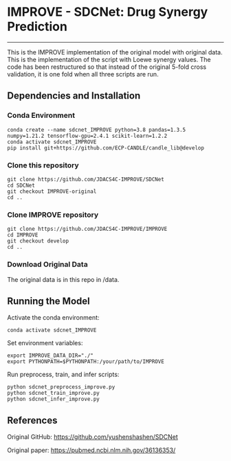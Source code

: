 # IMPROVE - SDCNet: Drug Synergy Prediction

---

This is the IMPROVE implementation of the original model with original data. This is the implementation of the script with Loewe synergy values. The code has been restructured so that instead of the original 5-fold cross validation, it is one fold when all three scripts are run.

## Dependencies and Installation
### Conda Environment
```
conda create --name sdcnet_IMPROVE python=3.8 pandas=1.3.5 numpy=1.21.2 tensorflow-gpu=2.4.1 scikit-learn=1.2.2
conda activate sdcnet_IMPROVE
pip install git+https://github.com/ECP-CANDLE/candle_lib@develop
```

### Clone this repository
```
git clone https://github.com/JDACS4C-IMPROVE/SDCNet
cd SDCNet
git checkout IMPROVE-original
cd ..
```

### Clone IMPROVE repository
```
git clone https://github.com/JDACS4C-IMPROVE/IMPROVE
cd IMPROVE
git checkout develop
cd ..
```

### Download Original Data
The original data is in this repo in /data.


## Running the Model
Activate the conda environment:

```
conda activate sdcnet_IMPROVE
```

Set environment variables:
```
export IMPROVE_DATA_DIR="./"
export PYTHONPATH=$PYTHONPATH:/your/path/to/IMPROVE
```

Run preprocess, train, and infer scripts:
```
python sdcnet_preprocess_improve.py
python sdcnet_train_improve.py
python sdcnet_infer_improve.py
```



## References
Original GitHub: https://github.com/yushenshashen/SDCNet

Original paper: https://pubmed.ncbi.nlm.nih.gov/36136353/

